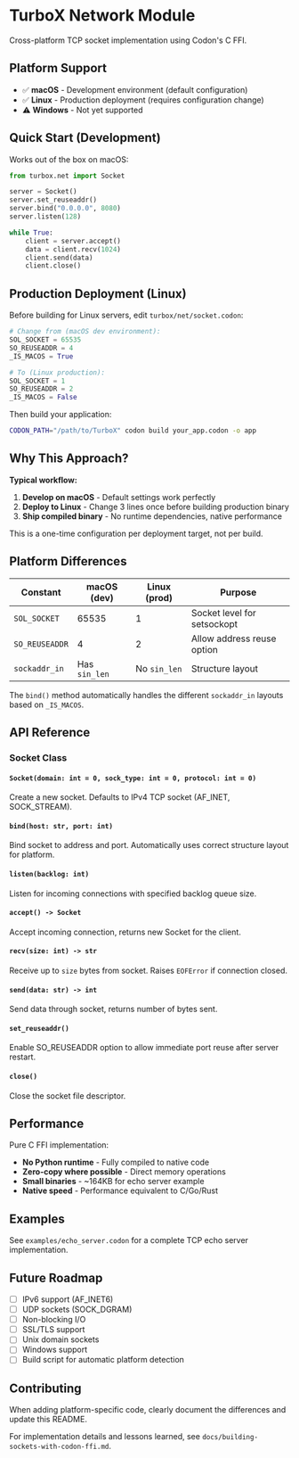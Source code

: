 # TurboX Network Module

Cross-platform TCP socket implementation using Codon's C FFI.

## Platform Support

- ✅ **macOS** - Development environment (default configuration)
- ✅ **Linux** - Production deployment (requires configuration change)
- ⚠️ **Windows** - Not yet supported

## Quick Start (Development)

Works out of the box on macOS:

```python
from turbox.net import Socket

server = Socket()
server.set_reuseaddr()
server.bind("0.0.0.0", 8080)
server.listen(128)

while True:
    client = server.accept()
    data = client.recv(1024)
    client.send(data)
    client.close()
```

## Production Deployment (Linux)

Before building for Linux servers, edit `turbox/net/socket.codon`:

```python
# Change from (macOS dev environment):
SOL_SOCKET = 65535
SO_REUSEADDR = 4
_IS_MACOS = True

# To (Linux production):
SOL_SOCKET = 1
SO_REUSEADDR = 2
_IS_MACOS = False
```

Then build your application:
```bash
CODON_PATH="/path/to/TurboX" codon build your_app.codon -o app
```

## Why This Approach?

**Typical workflow:**
1. **Develop on macOS** - Default settings work perfectly
2. **Deploy to Linux** - Change 3 lines once before building production binary
3. **Ship compiled binary** - No runtime dependencies, native performance

This is a one-time configuration per deployment target, not per build.

## Platform Differences

| Constant | macOS (dev) | Linux (prod) | Purpose |
|----------|-------------|--------------|---------|
| `SOL_SOCKET` | 65535 | 1 | Socket level for setsockopt |
| `SO_REUSEADDR` | 4 | 2 | Allow address reuse option |
| `sockaddr_in` | Has `sin_len` | No `sin_len` | Structure layout |

The `bind()` method automatically handles the different `sockaddr_in` layouts based on `_IS_MACOS`.

## API Reference

### Socket Class

#### `Socket(domain: int = 0, sock_type: int = 0, protocol: int = 0)`
Create a new socket. Defaults to IPv4 TCP socket (AF_INET, SOCK_STREAM).

#### `bind(host: str, port: int)`
Bind socket to address and port. Automatically uses correct structure layout for platform.

#### `listen(backlog: int)`
Listen for incoming connections with specified backlog queue size.

#### `accept() -> Socket`
Accept incoming connection, returns new Socket for the client.

#### `recv(size: int) -> str`
Receive up to `size` bytes from socket. Raises `EOFError` if connection closed.

#### `send(data: str) -> int`
Send data through socket, returns number of bytes sent.

#### `set_reuseaddr()`
Enable SO_REUSEADDR option to allow immediate port reuse after server restart.

#### `close()`
Close the socket file descriptor.

## Performance

Pure C FFI implementation:
- **No Python runtime** - Fully compiled to native code
- **Zero-copy where possible** - Direct memory operations  
- **Small binaries** - ~164KB for echo server example
- **Native speed** - Performance equivalent to C/Go/Rust

## Examples

See `examples/echo_server.codon` for a complete TCP echo server implementation.

## Future Roadmap

- [ ] IPv6 support (AF_INET6)
- [ ] UDP sockets (SOCK_DGRAM)
- [ ] Non-blocking I/O
- [ ] SSL/TLS support
- [ ] Unix domain sockets
- [ ] Windows support
- [ ] Build script for automatic platform detection

## Contributing

When adding platform-specific code, clearly document the differences and update this README.

For implementation details and lessons learned, see `docs/building-sockets-with-codon-ffi.md`.
